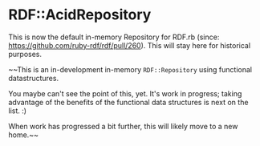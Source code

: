 RDF::AcidRepository
===================

This is now the default in-memory Repository for RDF.rb (since:
https://github.com/ruby-rdf/rdf/pull/260). This will stay here for
historical purposes.

~~This is an in-development in-memory `RDF::Repository` using functional
datastructures.

You maybe can't see the point of this, yet. It's work in progress;
taking advantage of the benefits of the functional data structures is
next on the list. :)

When work has progressed a bit further, this will likely move to a new
home.~~

